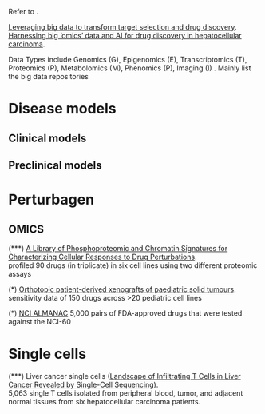 Refer to . 

[Leveraging big data to transform target selection and drug discovery](https://www.ncbi.nlm.nih.gov/pubmed/26659699).  
[Harnessing big ‘omics’ data and AI for drug discovery in hepatocellular carcinoma](https://www.nature.com/articles/s41575-019-0240-9).  

Data Types include Genomics (G), Epigenomics (E), Transcriptomics (T), Proteomics (P), Metabolomics (M), Phenomics (P), Imaging (I) . 
Mainly list the big data repositories

# Disease models
## Clinical models 

## Preclinical models

# Perturbagen 

## OMICS
(***) [A Library of Phosphoproteomic and Chromatin Signatures for Characterizing Cellular Responses to Drug Perturbations](https://www.biorxiv.org/content/early/2017/09/07/185918).  
profiled 90 drugs (in triplicate) in six cell lines using two different proteomic assays

(*) [Orthotopic patient-derived xenografts of paediatric solid tumours](https://www.nature.com/nature/journal/v549/n7670/full/nature23647.html).  
sensitivity data of 150 drugs across >20 pediatric cell lines

(*) [NCI ALMANAC](https://dtp.cancer.gov/ncialmanac/initializePage.do)
5,000 pairs of FDA-approved drugs that were tested against the NCI-60

# Single cells
(***) Liver cancer single cells ([Landscape of Infiltrating T Cells in Liver Cancer Revealed by Single-Cell Sequencing](http://www.cell.com/cell/fulltext/S0092-8674(17)30596-2)).  
5,063 single T cells isolated from peripheral blood, tumor, and adjacent normal tissues from six hepatocellular carcinoma patients.  
